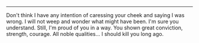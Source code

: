 
* * *

Don't think I have any intention of caressing your cheek and saying I was wrong. I will not weep and wonder what might have been. I'm sure you understand. Still, I'm proud of you in a way. You shown great conviction, strength, courage. All noble qualities... I should kill you long ago.
